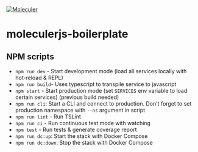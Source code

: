 [![Moleculer](https://badgen.net/badge/Powered%20by/Moleculer/0e83cd)](https://moleculer.services)

# moleculerjs-boilerplate

## NPM scripts
- `npm run dev` - Start development mode (load all services locally with hot-reload & REPL)
- `npm run build`- Uses typescript to transpile service to javascript
- `npm start` - Start production mode (set `SERVICES` env variable to load certain services) (previous build needed)
- `npm run cli`: Start a CLI and connect to production. Don't forget to set production namespace with `--ns` argument in script
- `npm run lint` - Run TSLint
- `npm run ci` - Run continuous test mode with watching
- `npm test` - Run tests & generate coverage report
- `npm run dc:up`: Start the stack with Docker Compose
- `npm run dc:down`: Stop the stack with Docker Compose